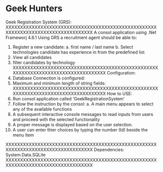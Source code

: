 # Geek Hunters

Geek Registration System (GRS): 
XXXXXXXXXXXXXXXXXXXXXXXXXXXXXXXXXXXXXXXXXXXXXXXXXXXXXXXXXXXXXXXXXXXXXXXXXXXXXXXXXX
A consol application using .Net Frameworj 4.6.1
Using GRS a recruitment agent should be able to:
1. Register a new candidate: 
	a. first name / last name
	b. Select technologies candidate has experience in from the predefined list
2. View all candidates
3. filter candidates by technology
XXXXXXXXXXXXXXXXXXXXXXXXXXXXXXXXXXXXXXXXXXXXXXXXXXXXXXXXXXXXXXXXXXXXXXXXXXXXXXXXXX
Configuration:
1. Database Connection is configured:
	<add name="GeekRegistrationConnectionString" connectionString="Data Source=Database\\GeekHunter.sqlite" />
2. Maximum and minimum length of string fields: 
   	<add key="MaximumStringLength" value="25"/>
   	<add key="MinimumStringLength" value="6"/>
XXXXXXXXXXXXXXXXXXXXXXXXXXXXXXXXXXXXXXXXXXXXXXXXXXXXXXXXXXXXXXXXXXXXXXXXXXXXXXXXXX
How to USE:
1. Run consol application called 'GeekRegistrationSystem'
2. Follow the instruction by the consol:
    a. A main menu appears to select any of the available functions
3. A subsequent interactive console messages to read inputs from users and proceed with the selected functionality
4. A proper message is displayed based on the user selection.
5. A user can enter thier choices by typing the number (Id) beside the menu item

XXXXXXXXXXXXXXXXXXXXXXXXXXXXXXXXXXXXXXXXXXXXXXXXXXXXXXXXXXXXXXXXXXXXXXXXXXXXXXXXXX
Dependencies:
System.Data.SQLite
XXXXXXXXXXXXXXXXXXXXXXXXXXXXXXXXXXXXXXXXXXXXXXXXXXXXXXXXXXXXXXXXXXXXXXXXXXXXXXXXXX
